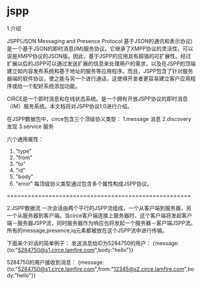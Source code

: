 jspp
=====

1.介绍

JSPP(JSON Messaging and Presence Protocol 基于JSON的通讯和表示协议)是一个基于JSON的即时消息(IM)服务协议。它继承了XMPP协议的灵活性，可以说是XMPP协议的JSON版。因此，基于JSPP的应用具有超强的可扩展性。经过扩展以后的JSPP可以通过发送扩展的信息来处理用户的需求，以及在JSPP的顶端建立如内容发布系统和基于地址的服务等应用程序。而且，JSPP包含了针对服务器端的软件协议，使之能与另一个进行通话，这使得开发者更容易建立客户应用程序或给一个配好系统添加功能。

CIRCE是一个即时消息和在线状态系统。是一个拥有开放JSPP协议的即时消息（IM）服务系统。本文档将对JSPP协议1.0进行介绍。

在JSPP数据包中，circe包含三个顶级协义类型：
1.message 	    消息
2.discovery 	发现
3.service      	服务

六个通用属性：
1. "type"
2. "from"
3. "to"
4. "id"
5. "body"
6. "error"
每顶级协义类型通过包含多个属性构成JSPP协议。

=====================================================

2.JSPP数据流
一次会话由两个平行的JSPP流组成，一个从客户端到服务器，另一个从服务器到客户端。当circe客户端连接上服务器时，这个客户端将发起客户端－服务器JSPP流，同时服务器作为响应也将发起一个服务器－客户端JSPP流。所有的message,presence,iq元素都被放在这个JSPP流中进行传输。

下面来个对话的简单例子：
发送消息给ID为5284750的用户：
{message:{to:"5284750@s1.circe.lamfire.com",body:"hello"}}

5284750的用户接收到消息：
{message:{to:"5284750@s1.circe.lamfire.com",from:"12345@s2.circe.lamfire.com",body:"hello"}}

